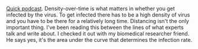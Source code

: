 <a href="http://scripting.com/2020/05/19/densityIsWhatMatters.m4a">Quick podcast</a>. Density-over-time is what matters in whether you get infected by the virus. To get infected there has to be a high density of virus and you have to be there for a relatively long time. Distancing isn't the only important thing. I've been reading this between the lines of what experts talk and write about. I checked it out with my biomedical researcher friend. He says yes, it's the area under the curve that determines the infection rate. 
